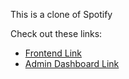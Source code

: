 This is a clone of Spotify

Check out these links:
- [Frontend Link](https://spotifyclone75.netlify.app/)
- [Admin Dashboard Link](https://spotifyadmin87.netlify.app/)
